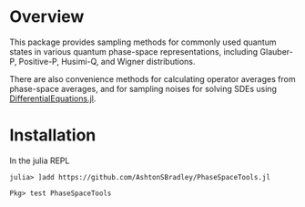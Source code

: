 # Overview

This package provides sampling methods for commonly used quantum states in various quantum phase-space representations, including Glauber-P, Positive-P, Husimi-Q, and Wigner distributions.

There are also convenience methods for calculating operator averages from phase-space averages, and for sampling noises for solving SDEs using [DifferentialEquations.jl](https://github.com/JuliaDiffEq/DifferentialEquations.jl).

# Installation
In the julia REPL

```
julia> ]add https://github.com/AshtonSBradley/PhaseSpaceTools.jl

Pkg> test PhaseSpaceTools
```
